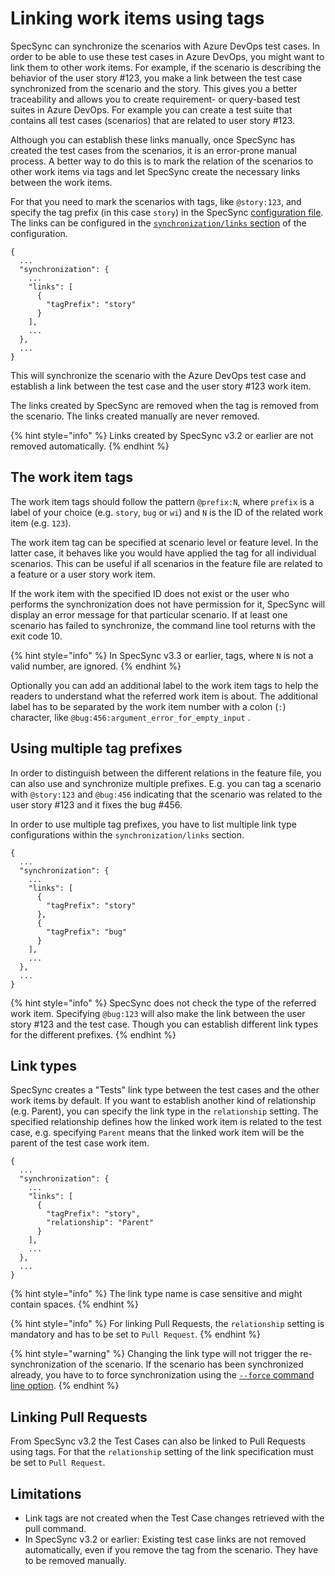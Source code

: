 # Linking work items using tags

SpecSync can synchronize the scenarios with Azure DevOps test cases. In order to be able to use these test cases in Azure DevOps, you might want to link them to other work items. For example, if the scenario is describing the behavior of the user story \#123, you make a link between the test case synchronized from the scenario and the story. This gives you a better traceability and allows you to create requirement- or query-based test suites in Azure DevOps. For example you can create a test suite that contains all test cases \(scenarios\) that are related to user story \#123.

Although you can establish these links manually, once SpecSync has created the test cases from the scenarios, it is an error-prone manual process. A better way to do this is to mark the relation of the scenarios to other work items via tags and let SpecSync create the necessary links between the work items.

For that you need to mark the scenarios with tags, like `@story:123`, and specify the tag prefix \(in this case `story`\) in the SpecSync [configuration file](../../reference/configuration/). The links can be configured in the [`synchronization/links` section](../../reference/configuration/configuration-synchronization/configuration-synchronization-links.md) of the configuration.

```text
{
  ...
  "synchronization": {
    ...
    "links": [
      {
        "tagPrefix": "story"
      }
    ],
    ...
  },
  ...
}
```

This will synchronize the scenario with the Azure DevOps test case and establish a link between the test case and the user story \#123 work item.

The links created by SpecSync are removed when the tag is removed from the scenario. The links created manually are never removed.

{% hint style="info" %}
Links created by SpecSync v3.2 or earlier are not removed automatically.
{% endhint %}

## The work item tags

The work item tags should follow the pattern `@prefix:N`, where `prefix` is a label of your choice \(e.g. `story`, `bug` or `wi`\) and `N` is the ID of the related work item \(e.g. `123`\).

The work item tag can be specified at scenario level or feature level. In the latter case, it behaves like you would have applied the tag for all individual scenarios. This can be useful if all scenarios in the feature file are related to a feature or a user story work item.

If the work item with the specified ID does not exist or the user who performs the synchronization does not have permission for it, SpecSync will display an error message for that particular scenario. If at least one scenario has failed to synchronize, the command line tool returns with the exit code 10.

{% hint style="info" %}
In SpecSync v3.3 or earlier, tags, where `N` is not a valid number, are ignored.
{% endhint %}

Optionally you can add an additional label to the work item tags to help the readers to understand what the referred work item is about. The additional label has to be separated by the work item number with a colon \(`:`\) character, like `@bug:456:argument_error_for_empty_input` .

## Using multiple tag prefixes

In order to distinguish between the different relations in the feature file, you can also use and synchronize multiple prefixes. E.g. you can tag a scenario with `@story:123` and `@bug:456` indicating that the scenario was related to the user story \#123 and it fixes the bug \#456.

In order to use multiple tag prefixes, you have to list multiple link type configurations within the `synchronization/links` section.

```text
{
  ...
  "synchronization": {
    ...
    "links": [
      {
        "tagPrefix": "story"
      },
      {
        "tagPrefix": "bug"
      }
    ],
    ...
  },
  ...
}
```

{% hint style="info" %}
SpecSync does not check the type of the referred work item. Specifying `@bug:123` will also make the link between the user story \#123 and the test case. Though you can establish different link types for the different prefixes.
{% endhint %}

## Link types

SpecSync creates a "Tests" link type between the test cases and the other work items by default. If you want to establish another kind of relationship \(e.g. Parent\), you can specify the link type in the `relationship` setting. The specified relationship defines how the linked work item is related to the test case, e.g. specifying `Parent` means that the linked work item will be the parent of the test case work item.

```text
{
  ...
  "synchronization": {
    ...
    "links": [
      {
        "tagPrefix": "story",
        "relationship": "Parent"
      }
    ],
    ...
  },
  ...
}
```


{% hint style="info" %}
The link type name is case sensitive and might contain spaces. 
{% endhint %}

{% hint style="info" %}
For linking Pull Requests, the `relationship` setting is mandatory and has to be set to `Pull Request`.
{% endhint %}

{% hint style="warning" %}
Changing the link type will not trigger the re-synchronization of the scenario. If the scenario has been synchronized already, you have to to force synchronization using the [`--force` command line option](../../reference/command-line-reference/).
{% endhint %}

## Linking Pull Requests

From SpecSync v3.2 the Test Cases can also be linked to Pull Requests using tags. For that the `relationship` setting of the link specification must be set to `Pull Request`.

## Limitations

* Link tags are not created when the Test Case changes retrieved with the pull command.
* In SpecSync v3.2 or earlier: Existing test case links are not removed automatically, even if you remove the tag from the scenario. They have to be removed manually.
